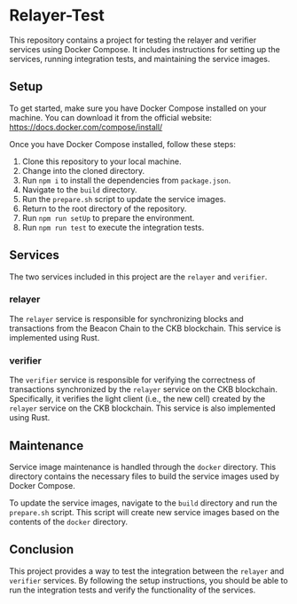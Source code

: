 # Relayer-Test

This repository contains a project for testing the relayer and verifier services using Docker Compose. It includes instructions for setting up the services, running integration tests, and maintaining the service images.

## Setup

To get started, make sure you have Docker Compose installed on your machine. You can download it from the official website: https://docs.docker.com/compose/install/

Once you have Docker Compose installed, follow these steps:

1. Clone this repository to your local machine.
2. Change into the cloned directory.
3. Run `npm i` to install the dependencies from `package.json`.
4. Navigate to the `build` directory.
5. Run the `prepare.sh` script to update the service images.
6. Return to the root directory of the repository.
7. Run `npm run setUp` to prepare the environment.
8. Run `npm run test` to execute the integration tests.

## Services

The two services included in this project are the `relayer` and `verifier`.

### relayer

The `relayer` service is responsible for synchronizing blocks and transactions from the Beacon Chain to the CKB blockchain. This service is implemented using Rust.

### verifier

The `verifier` service is responsible for verifying the correctness of transactions synchronized by the `relayer` service on the CKB blockchain. Specifically, it verifies the light client (i.e., the new cell) created by the `relayer` service on the CKB blockchain. This service is also implemented using Rust.

## Maintenance

Service image maintenance is handled through the `docker` directory. This directory contains the necessary files to build the service images used by Docker Compose.

To update the service images, navigate to the `build` directory and run the `prepare.sh` script. This script will create new service images based on the contents of the `docker` directory.

## Conclusion

This project provides a way to test the integration between the `relayer` and `verifier` services. By following the setup instructions, you should be able to run the integration tests and verify the functionality of the services.
